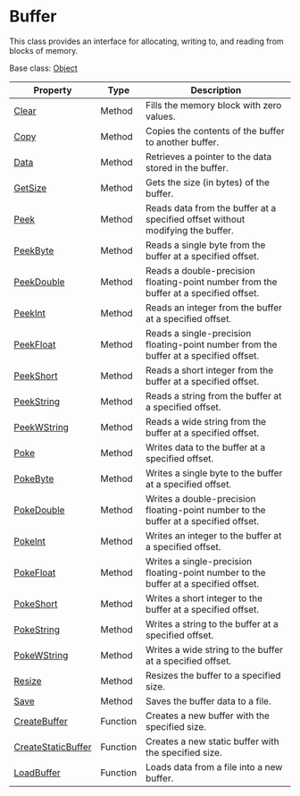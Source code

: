 # Buffer

This class provides an interface for allocating, writing to, and reading from blocks of memory.

Base class: [Object](Object.md)

| Property | Type | Description |
| --- | --- | --- |
| [Clear](Buffer_Clear.md) | Method | Fills the memory block with zero values. |
| [Copy](Buffer_Copy.md) | Method | Copies the contents of the buffer to another buffer. |
| [Data](Buffer_Data.md) | Method | Retrieves a pointer to the data stored in the buffer. |
| [GetSize](Buffer_GetSize.md) | Method | Gets the size (in bytes) of the buffer. |
| [Peek](Buffer_Peek.md) | Method | Reads data from the buffer at a specified offset without modifying the buffer. |
| [PeekByte](Buffer_PeekByte.md) | Method | Reads a single byte from the buffer at a specified offset. |
| [PeekDouble](Buffer_PeekDouble.md) | Method | Reads a double-precision floating-point number from the buffer at a specified offset. |
| [PeekInt](Buffer_PeekInt.md) | Method | Reads an integer from the buffer at a specified offset. |
| [PeekFloat](Buffer_PeekFloat.md) | Method | Reads a single-precision floating-point number from the buffer at a specified offset. |
| [PeekShort](Buffer_PeekShort.md) | Method | Reads a short integer from the buffer at a specified offset. |
| [PeekString](Buffer_PeekString.md) | Method | Reads a string from the buffer at a specified offset. |
| [PeekWString](Buffer_PeekWString.md) | Method | Reads a wide string from the buffer at a specified offset. |
| [Poke](Buffer_Poke.md) | Method | Writes data to the buffer at a specified offset. |
| [PokeByte](Buffer_PokeByte.md) | Method | Writes a single byte to the buffer at a specified offset. |
| [PokeDouble](Buffer_PokeDouble.md) | Method | Writes a double-precision floating-point number to the buffer at a specified offset. |
| [PokeInt](Buffer_PokeInt.md) | Method | Writes an integer to the buffer at a specified offset. |
| [PokeFloat](Buffer_PokeFloat.md) | Method | Writes a single-precision floating-point number to the buffer at a specified offset. |
| [PokeShort](Buffer_PokeShort.md) | Method | Writes a short integer to the buffer at a specified offset. |
| [PokeString](Buffer_PokeString.md) | Method | Writes a string to the buffer at a specified offset. |
| [PokeWString](Buffer_PokeWString.md) | Method | Writes a wide string to the buffer at a specified offset. |
| [Resize](Buffer_Resize.md) | Method | Resizes the buffer to a specified size. |
| [Save](Buffer_Save.md) | Method | Saves the buffer data to a file. |
| [CreateBuffer](CreateBuffer.md) | Function | Creates a new buffer with the specified size. |
| [CreateStaticBuffer](CreateStaticBuffer.md) | Function | Creates a new static buffer with the specified size. |
| [LoadBuffer](LoadBuffer.md) | Function | Loads data from a file into a new buffer. |
